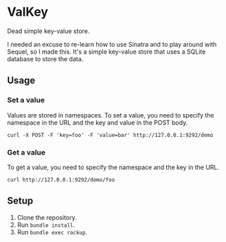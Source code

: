# ValKey

Dead simple key-value store.

I needed an excuse to re-learn how to use Sinatra and to play around with
Sequel, so I made this. It's a simple key-value store that uses a SQLite
database to store the data.

## Usage

### Set a value

Values are stored in namespaces. To set a value, you need to specify the
namespace in the URL and the key and value in the POST body.

```
curl -X POST -F 'key=foo' -F 'value=bar' http://127.0.0.1:9292/demo
```

### Get a value

To get a value, you need to specify the namespace and the key in the URL.

```
curl http://127.0.0.1:9292/demo/foo
```

## Setup

1. Clone the repository.
2. Run `bundle install`.
3. Run `bundle exec rackup`.
